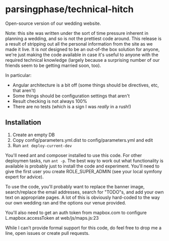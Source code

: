 parsingphase/technical-hitch
============================

Open-source version of our wedding website.

Note: this site was written under the sort of time pressure inherent in planning a wedding, and so is not the prettiest
code around. This release is a result of stripping out all the personal information from the site as we made it live. 
It is *not* designed to be an out-of-the box solution for anyone, we're just making the code available in case it's 
useful to anyone with the required technical knowledge (largely because a surprising number of our friends seem to be 
getting married soon, too).

In particular:

- Angular architecture is a bit off (some things should be directives, etc, that aren't)
- Some things should be configuration settings that aren't
- Result checking is not always 100%
- There are no tests (which is a sign I was *really* in a rush!)

Installation
------------
1. Create an empty DB
2. Copy config/parameters.yml.dist to config/parameters.yml and edit
3. Run `ant deploy-current-dev`

You'll need ant and composer installed to use this code. For other deploymen tasks, run `ant -p`. The best way to 
work out what functionality is available is probably just to install the code and experiment. You'll need to give the 
first user you create ROLE_SUPER_ADMIN (see your local symfony expert for advice).

To use the code, you'll probably want to replace the banner image, search/replace the email addresses, search for
"TODO"s, and add your own text on appropriate pages. A lot of this is obviously hard-coded to the way our own wedding 
ran and the options our venue provided.

You'll also need to get an auth token from mapbox.com to configure L.mapbox.accessToken at web/js/maps.js:23
 
While I can't provide formal support for this code, do feel free to drop me a line, open issues or create pull requests.
